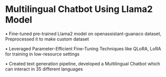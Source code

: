 # Multilingual Chatbot Using Llama2 Model

• Fine-tuned pre-trained Llama2 model on openassistant-guanaco dataset, Preprocessed it to make custom dataset

• Leveraged Parameter-Efficient Fine-Tuning Techniques like QLoRA, LoRA for training in low-resource settings

• Created text generation pipeline, developed a Multilingual Chatbot which can interact in 35 different languages
